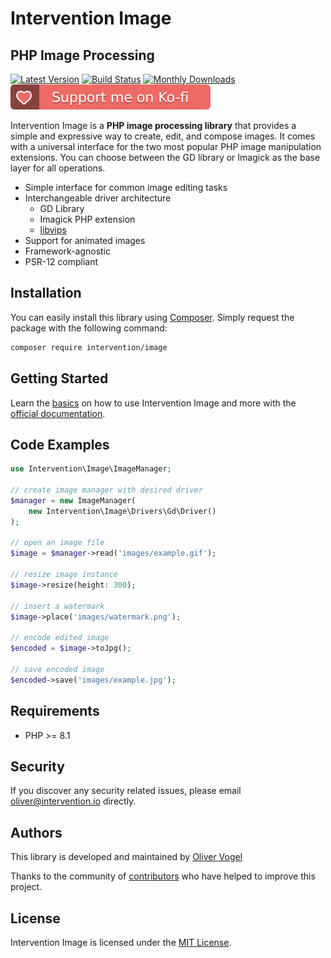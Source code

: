 # Intervention Image
## PHP Image Processing

[![Latest Version](https://img.shields.io/packagist/v/intervention/image.svg)](https://packagist.org/packages/intervention/image)
[![Build Status](https://github.com/Intervention/image/actions/workflows/run-tests.yml/badge.svg)](https://github.com/Intervention/image/actions)
[![Monthly Downloads](https://img.shields.io/packagist/dm/intervention/image.svg)](https://packagist.org/packages/intervention/image/stats)
[![Support me on Ko-fi](https://raw.githubusercontent.com/Intervention/image/develop/.github/images/support.svg)](https://ko-fi.com/interventionphp)

Intervention Image is a **PHP image processing library** that provides a simple
and expressive way to create, edit, and compose images. It comes with a universal
interface for the two most popular PHP image manipulation extensions. You can
choose between the GD library or Imagick as the base layer for all operations.

- Simple interface for common image editing tasks
- Interchangeable driver architecture
    - GD Library
    - Imagick PHP extension
    - [libvips](https://github.com/Intervention/image-driver-vips)
- Support for animated images
- Framework-agnostic
- PSR-12 compliant

## Installation

You can easily install this library using [Composer](https://getcomposer.org).
Simply request the package with the following command:

```bash
composer require intervention/image
```

## Getting Started

Learn the [basics](https://image.intervention.io/v3/basics/instantiation/) on
how to use Intervention Image and more with the [official
documentation](https://image.intervention.io/v3/).

## Code Examples

```php
use Intervention\Image\ImageManager;

// create image manager with desired driver
$manager = new ImageManager(
    new Intervention\Image\Drivers\Gd\Driver()
);

// open an image file
$image = $manager->read('images/example.gif');

// resize image instance
$image->resize(height: 300);

// insert a watermark
$image->place('images/watermark.png');

// encode edited image
$encoded = $image->toJpg();

// save encoded image
$encoded->save('images/example.jpg');
```

## Requirements

- PHP >= 8.1

## Security

If you discover any security related issues, please email oliver@intervention.io directly.

## Authors

This library is developed and maintained by [Oliver Vogel](https://intervention.io)

Thanks to the community of [contributors](https://github.com/Intervention/image/graphs/contributors) who have helped to improve this project.

## License

Intervention Image is licensed under the [MIT License](LICENSE).
